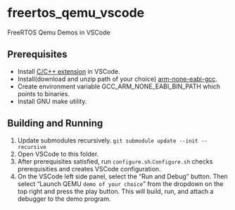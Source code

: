 # freertos_qemu_vscode
FreeRTOS Qemu Demos in VSCode

## Prerequisites
* Install [C/C++ extension](https://marketplace.visualstudio.com/items?itemName=ms-vscode.cpptools) in VSCode.
* Install(download and unzip path of your choice) [arm-none-eabi-gcc](https://developer.arm.com/tools-and-software/open-source-software/developer-tools/gnu-toolchain/gnu-rm/downloads).
* Create environment variable GCC_ARM_NONE_EABI_BIN_PATH which points to binaries.
* Install GNU make utility.

## Building and Running
1. Update submodules recursively. ```git submodule update --init --recursive```
2. Open VSCode to this folder.
3. After prerequisites satisfied, run ```configure.sh```.```Configure.sh``` checks prerequisities and creates VSCode configuration.
4. On the VSCode left side panel, select the “Run and Debug” button. Then select “Launch QEMU ```demo of your choice```” from the dropdown on the top right and press the play button. This will build, run, and attach a debugger to the demo program.
